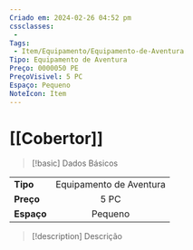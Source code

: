 ```yaml
---
Criado em: 2024-02-26 04:52 pm
cssclasses:
 - 
Tags:
 - Item/Equipamento/Equipamento-de-Aventura
Tipo: Equipamento de Aventura
Preço: 0000050 PE
PreçoVisivel: 5 PC
Espaço: Pequeno
NoteIcon: Item
---
```

# [[Cobertor]]

> [!basic] Dados Básicos
> 
|            |     |
| ---------- |:---:|
| **Tipo**   |  Equipamento de Aventura   |
| **Preço**  |   5 PC   |
| **Espaço** |   Pequeno   |
>
 
> [!description] Descrição
> 
>
